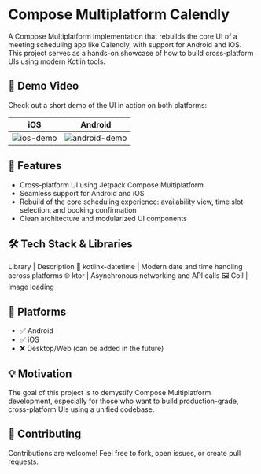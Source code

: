 # Compose Multiplatform Calendly

A Compose Multiplatform implementation that rebuilds the core UI of a meeting scheduling app like Calendly, with support for Android and iOS.
This project serves as a hands-on showcase of how to build cross-platform UIs using modern Kotlin tools.

## 🎥 Demo Video
Check out a short demo of the UI in action on both platforms:

| iOS                                          | Android                                              |
|----------------------------------------------|------------------------------------------------------|
| <img src="art/ios-demo.gif" alt="ios-demo"/> | <img src="art/android-demo.gif" alt="android-demo"/> | 

## 🚀 Features
- Cross-platform UI using Jetpack Compose Multiplatform
- Seamless support for Android and iOS
- Rebuild of the core scheduling experience: availability view, time slot selection, and booking confirmation
- Clean architecture and modularized UI components

## 🛠️ Tech Stack & Libraries
Library | Description
🔗 kotlinx-datetime | Modern date and time handling across platforms
🌐 ktor | Asynchronous networking and API calls
🖼️ Coil | Image loading

## 📱 Platforms
- ✅ Android
- ✅ iOS
- ❌ Desktop/Web (can be added in the future)

## 💡 Motivation
The goal of this project is to demystify Compose Multiplatform development, especially for those who want to build production-grade, cross-platform UIs using a unified codebase.

## 🙌 Contributing
Contributions are welcome! Feel free to fork, open issues, or create pull requests.
